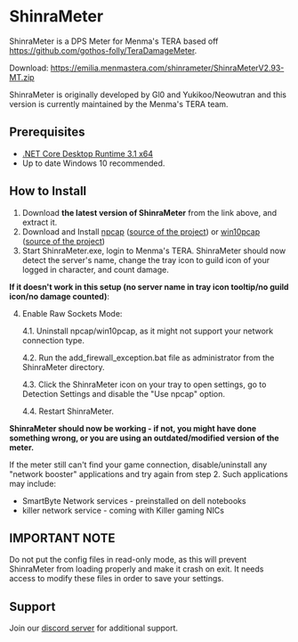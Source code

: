 ShinraMeter
==============
ShinraMeter is a DPS Meter for Menma's TERA based off https://github.com/gothos-folly/TeraDamageMeter. 

Download: https://emilia.menmastera.com/shinrameter/ShinraMeterV2.93-MT.zip

ShinraMeter is originally developed by Gl0 and Yukikoo/Neowutran and this version is currently maintained by the Menma's TERA team.

## Prerequisites

* [.NET Core Desktop Runtime 3.1 x64](https://dotnet.microsoft.com/en-us/download/dotnet/thank-you/runtime-desktop-3.1.32-windows-x64-installer)
* Up to date Windows 10 recommended.

## How to Install

1. Download **the latest version of ShinraMeter** from the link above, and extract it.
2. Download and Install [npcap](https://nmap.org/npcap/) ([source of the project](https://github.com/nmap/npcap)) or [win10pcap](http://www.win10pcap.org) ([source of the project](https://github.com/SoftEtherVPN/Win10Pcap))
3. Start ShinraMeter.exe, login to Menma's TERA. ShinraMeter should now detect the server's name, change the tray icon to guild icon of your logged in character, and count damage.

**If it doesn't work in this setup (no server name in tray icon tooltip/no guild icon/no damage counted)**:

4. Enable Raw Sockets Mode:

    4.1. Uninstall npcap/win10pcap, as it might not support your network connection type.

    4.2. Run the add_firewall_exception.bat file as administrator from the ShinraMeter directory.

    4.3. Click the ShinraMeter icon on your tray to open settings, go to Detection Settings and disable the "Use npcap" option.

    4.4. Restart ShinraMeter.

**ShinraMeter should now be working - if not, you might have done something wrong, or you are using an outdated/modified version of the meter.**

If the meter still can't find your game connection, disable/uninstall any "network booster" applications and try again from step 2. Such applications may include:
* SmartByte Network services - preinstalled on dell notebooks
* killer network service - coming with Killer gaming NICs


## IMPORTANT NOTE
Do not put the config files in read-only mode, as this will prevent ShinraMeter from loading properly and make it crash on exit. It needs access to modify these files in order to save your settings.

## Support
Join our [discord server](https://menmastera.com/shop) for additional support.
